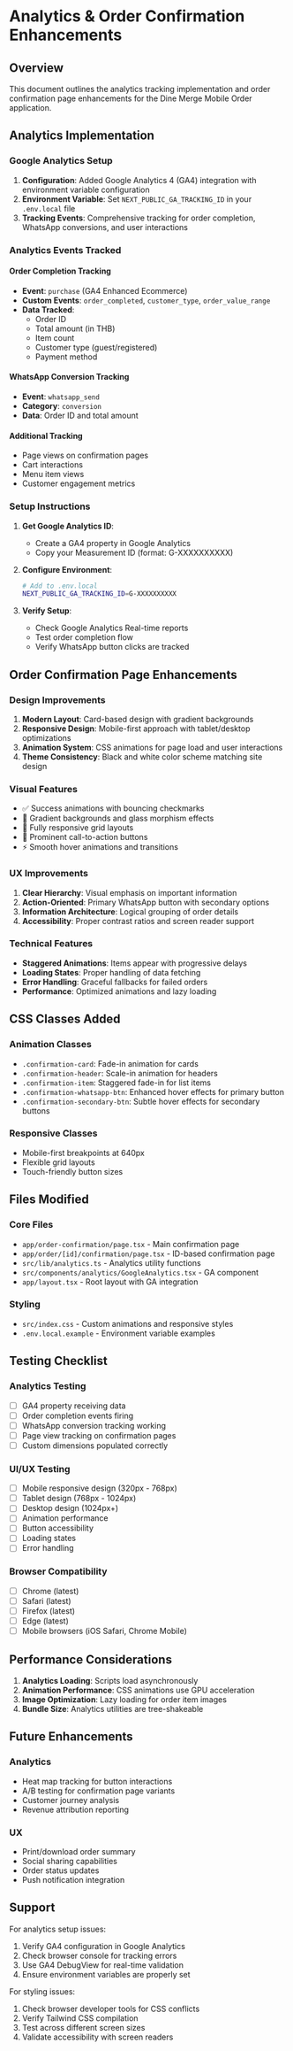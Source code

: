 # Analytics & Order Confirmation Enhancements

## Overview
This document outlines the analytics tracking implementation and order confirmation page enhancements for the Dine Merge Mobile Order application.

## Analytics Implementation

### Google Analytics Setup
1. **Configuration**: Added Google Analytics 4 (GA4) integration with environment variable configuration
2. **Environment Variable**: Set `NEXT_PUBLIC_GA_TRACKING_ID` in your `.env.local` file
3. **Tracking Events**: Comprehensive tracking for order completion, WhatsApp conversions, and user interactions

### Analytics Events Tracked

#### Order Completion Tracking
- **Event**: `purchase` (GA4 Enhanced Ecommerce)
- **Custom Events**: `order_completed`, `customer_type`, `order_value_range`
- **Data Tracked**:
  - Order ID
  - Total amount (in THB)
  - Item count
  - Customer type (guest/registered)
  - Payment method

#### WhatsApp Conversion Tracking
- **Event**: `whatsapp_send`
- **Category**: `conversion`
- **Data**: Order ID and total amount

#### Additional Tracking
- Page views on confirmation pages
- Cart interactions
- Menu item views
- Customer engagement metrics

### Setup Instructions

1. **Get Google Analytics ID**:
   - Create a GA4 property in Google Analytics
   - Copy your Measurement ID (format: G-XXXXXXXXXX)

2. **Configure Environment**:
   ```bash
   # Add to .env.local
   NEXT_PUBLIC_GA_TRACKING_ID=G-XXXXXXXXXX
   ```

3. **Verify Setup**:
   - Check Google Analytics Real-time reports
   - Test order completion flow
   - Verify WhatsApp button clicks are tracked

## Order Confirmation Page Enhancements

### Design Improvements
1. **Modern Layout**: Card-based design with gradient backgrounds
2. **Responsive Design**: Mobile-first approach with tablet/desktop optimizations
3. **Animation System**: CSS animations for page load and user interactions
4. **Theme Consistency**: Black and white color scheme matching site design

### Visual Features
- ✅ Success animations with bouncing checkmarks
- 🎨 Gradient backgrounds and glass morphism effects
- 📱 Fully responsive grid layouts
- 🎯 Prominent call-to-action buttons
- ⚡ Smooth hover animations and transitions

### UX Improvements
1. **Clear Hierarchy**: Visual emphasis on important information
2. **Action-Oriented**: Primary WhatsApp button with secondary options
3. **Information Architecture**: Logical grouping of order details
4. **Accessibility**: Proper contrast ratios and screen reader support

### Technical Features
- **Staggered Animations**: Items appear with progressive delays
- **Loading States**: Proper handling of data fetching
- **Error Handling**: Graceful fallbacks for failed orders
- **Performance**: Optimized animations and lazy loading

## CSS Classes Added

### Animation Classes
- `.confirmation-card`: Fade-in animation for cards
- `.confirmation-header`: Scale-in animation for headers
- `.confirmation-item`: Staggered fade-in for list items
- `.confirmation-whatsapp-btn`: Enhanced hover effects for primary button
- `.confirmation-secondary-btn`: Subtle hover effects for secondary buttons

### Responsive Classes
- Mobile-first breakpoints at 640px
- Flexible grid layouts
- Touch-friendly button sizes

## Files Modified

### Core Files
- `app/order-confirmation/page.tsx` - Main confirmation page
- `app/order/[id]/confirmation/page.tsx` - ID-based confirmation page
- `src/lib/analytics.ts` - Analytics utility functions
- `src/components/analytics/GoogleAnalytics.tsx` - GA component
- `app/layout.tsx` - Root layout with GA integration

### Styling
- `src/index.css` - Custom animations and responsive styles
- `.env.local.example` - Environment variable examples

## Testing Checklist

### Analytics Testing
- [ ] GA4 property receiving data
- [ ] Order completion events firing
- [ ] WhatsApp conversion tracking working
- [ ] Page view tracking on confirmation pages
- [ ] Custom dimensions populated correctly

### UI/UX Testing
- [ ] Mobile responsive design (320px - 768px)
- [ ] Tablet design (768px - 1024px)
- [ ] Desktop design (1024px+)
- [ ] Animation performance
- [ ] Button accessibility
- [ ] Loading states
- [ ] Error handling

### Browser Compatibility
- [ ] Chrome (latest)
- [ ] Safari (latest)
- [ ] Firefox (latest)
- [ ] Edge (latest)
- [ ] Mobile browsers (iOS Safari, Chrome Mobile)

## Performance Considerations

1. **Analytics Loading**: Scripts load asynchronously
2. **Animation Performance**: CSS animations use GPU acceleration
3. **Image Optimization**: Lazy loading for order item images
4. **Bundle Size**: Analytics utilities are tree-shakeable

## Future Enhancements

### Analytics
- Heat map tracking for button interactions
- A/B testing for confirmation page variants
- Customer journey analysis
- Revenue attribution reporting

### UX
- Print/download order summary
- Social sharing capabilities
- Order status updates
- Push notification integration

## Support

For analytics setup issues:
1. Verify GA4 configuration in Google Analytics
2. Check browser console for tracking errors
3. Use GA4 DebugView for real-time validation
4. Ensure environment variables are properly set

For styling issues:
1. Check browser developer tools for CSS conflicts
2. Verify Tailwind CSS compilation
3. Test across different screen sizes
4. Validate accessibility with screen readers
